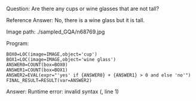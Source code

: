 Question: Are there any cups or wine glasses that are not tall?

Reference Answer: No, there is a wine glass but it is tall.

Image path: ./sampled_GQA/n68769.jpg

Program:

```
BOX0=LOC(image=IMAGE,object='cup')
BOX1=LOC(image=IMAGE,object='wine glass')
ANSWER0=COUNT(box=BOX0)
ANSWER1=COUNT(box=BOX1)
ANSWER2=EVAL(expr="'yes' if {ANSWER0} + {ANSWER1} > 0 and else 'no'")
FINAL_RESULT=RESULT(var=ANSWER2)
```
Answer: Runtime error: invalid syntax (<string>, line 1)

